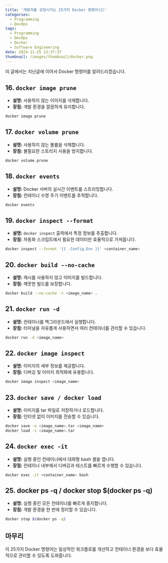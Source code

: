 ```yaml
---
title: '개발자를 성장시키는 25가지 Docker 명령어(2)'
categories:
  - Programming
  - DevOps
tags:
  - Programming
  - DevOps
  - Docker
  - Software Engineering
date: 2024-11-25 13:37:37
thumbnail: /images/thumbnail/docker.png
---
```


이 글에서는 지난글에 이어서 Docker 명령어를 알려드리겠습니다.

## 16. `docker image prune`

- **설명:** 사용하지 않는 이미지를 삭제합니다.
- **장점:** 개발 환경을 깔끔하게 유지합니다.

```bash
docker image prune
```

## 17. `docker volume prune`

- **설명:** 사용하지 않는 볼륨을 삭제합니다.
- **장점:** 불필요한 스토리지 사용을 방지합니다.

```bash
docker volume prune
```

## 18. `docker events`

- **설명:** Docker 서버의 실시간 이벤트를 스트리밍합니다.
- **장점:** 컨테이너 수명 주기 이벤트를 추적합니다.

```bash
docker events
```

## 19. `docker inspect --format`

- **설명:** `docker inspect` 출력에서 특정 정보를 추출합니다.
- **장점:** 자동화 스크립트에서 필요한 데이터만 효율적으로 가져옵니다.

```bash
docker inspect --format '{{ .Config.Env }}' <container_name>
```

## 20. `docker build --no-cache`

- **설명:** 캐시를 사용하지 않고 이미지를 빌드합니다.
- **장점:** 깨끗한 빌드를 보장합니다.

```bash
docker build --no-cache -t <image_name> .
```

## 21. `docker run -d`

- **설명:** 컨테이너를 백그라운드에서 실행합니다.
- **장점:** 터미널을 자유롭게 사용하면서 여러 컨테이너를 관리할 수 있습니다.

```bash
docker run -d <image_name>
```

## 22. `docker image inspect`

- **설명:** 이미지의 세부 정보를 제공합니다.
- **장점:** 디버깅 및 이미지 최적화에 유용합니다.

```bash
docker image inspect <image_name>
```

## 23. `docker save / docker load`

- **설명:** 이미지를 tar 파일로 저장하거나 로드합니다.
- **장점:** 인터넷 없이 이미지를 전송할 수 있습니다.

```bash
docker save -o <image_name>.tar <image_name>
docker load -i <image_name>.tar
```

## 24. `docker exec -it`

- **설명:** 실행 중인 컨테이너에서 대화형 bash 셸을 엽니다.
- **장점:** 컨테이너 내부에서 디버깅과 테스트를 빠르게 수행할 수 있습니다.

```bash
docker exec -it <container_name> bash
```

## 25. docker ps -q / docker stop $(docker ps -q)

- **설명:** 실행 중인 모든 컨테이너를 빠르게 중지합니다.
- **장점:** 개발 환경을 한 번에 정리할 수 있습니다.

```bash
docker stop $(docker ps -q)
```

## 마무리

이 25가지 Docker 명령어는 일상적인 워크플로를 개선하고 컨테이너 환경을 보다 효율적으로 관리할 수 있도록 도와줍니다.
